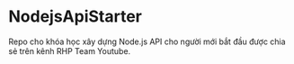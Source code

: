 # NodejsApiStarter
Repo cho khóa học xây dựng Node.js API cho người mới bắt đầu được chia sẻ trên kênh RHP Team Youtube.
